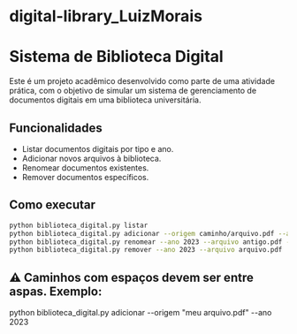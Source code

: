 # digital-library_LuizMorais
# Sistema de Biblioteca Digital

Este é um projeto acadêmico desenvolvido como parte de uma atividade prática, com o objetivo de simular um sistema de gerenciamento de documentos digitais em uma biblioteca universitária.

## Funcionalidades

- Listar documentos digitais por tipo e ano.
- Adicionar novos arquivos à biblioteca.
- Renomear documentos existentes.
- Remover documentos específicos.

## Como executar

```bash
python biblioteca_digital.py listar
python biblioteca_digital.py adicionar --origem caminho/arquivo.pdf --ano 2023
python biblioteca_digital.py renomear --ano 2023 --arquivo antigo.pdf --novo_nome novo.pdf
python biblioteca_digital.py remover --ano 2023 --arquivo arquivo.pdf
```
## ⚠️ Caminhos com espaços devem ser entre aspas. Exemplo:
python biblioteca_digital.py adicionar --origem "meu arquivo.pdf" --ano 2023
